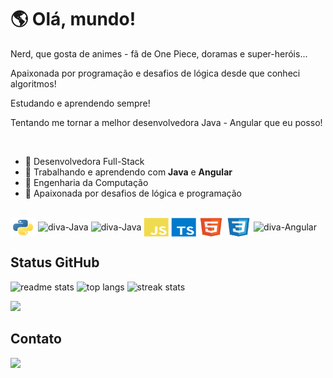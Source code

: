 # 🌎 Olá, mundo! 

<p> Nerd, que gosta de animes - fã de One Piece, doramas e super-heróis... </p>
<p> Apaixonada por programação e desafios de lógica desde que conheci algoritmos! </p>
<p> Estudando e aprendendo sempre! </p>
<p> Tentando me tornar a melhor desenvolvedora Java - Angular que eu posso! </p>
<br>

- 📌 Desenvolvedora Full-Stack
- 🌱 Trabalhando e aprendendo com **Java** e **Angular**
- 📖 Engenharia da Computação
- 💭 Apaixonada por desafios de lógica e programação

<br>

<div style="display: inline_block">
  <img align="center" alt="diva-Python" height="30" width="40" src="https://raw.githubusercontent.com/devicons/devicon/master/icons/python/python-original.svg">
  <img align="center" alt="diva-Java" height="30" width="30" src="https://seeklogo.com/images/Q/quarkus-logo-C9F006782E-seeklogo.com.png">
  <img align="center" alt="diva-Java" height="30" width="40" src="https://cdn.jsdelivr.net/gh/devicons/devicon/icons/java/java-original.svg">

  <img align="center" alt="diva-Js" height="30" width="40" src="https://raw.githubusercontent.com/devicons/devicon/master/icons/javascript/javascript-plain.svg">
  <img align="center" alt="diva-Ts" height="30" width="40" src="https://raw.githubusercontent.com/devicons/devicon/master/icons/typescript/typescript-plain.svg">
  <img align="center" alt="diva-HTML" height="30" width="40" src="https://raw.githubusercontent.com/devicons/devicon/master/icons/html5/html5-original.svg">
  <img align="center" alt="diva-CSS" height="30" width="40" src="https://raw.githubusercontent.com/devicons/devicon/master/icons/css3/css3-original.svg">
  <img align="center" alt="diva-Angular" height="30" width="40" src="https://cdn.jsdelivr.net/gh/devicons/devicon/icons/angularjs/angularjs-original.svg">  
</div>

## 

## Status GitHub
<div >
  <img height=170 src="https://github-readme-stats-salesp07.vercel.app/api?username=divaprates&count_private=true&show_icons=true&theme=default&rank_icon=github&border_radius=10" alt="readme stats"/>
  <img height=170 src="https://github-readme-stats.vercel.app/api/top-langs/?username=divaprates&layout=compact&langs_count=6" alt="top langs"/>
  <img height=160 src="https://streak-stats.demolab.com/?user=divaprates&count_private=true&theme=default&border_radius=10" alt="streak stats"/>
  
</div>
<div>
  
  ![](https://api.visitorbadge.io/api/VisitorHit?user=divaprates&repo=divaprates&count)
  
</div>

## Contato
<div> 
  <a href="https://www.linkedin.com/in/diva-p/" target="_blank"><img src="https://img.shields.io/badge/-LinkedIn-%230077B5?style=for-the-badge&logo=linkedin&logoColor=white" target="_blank"></a> 
</div>

<br><br>

